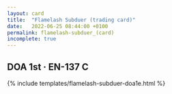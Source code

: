 ```yaml
---
layout: card
title:  "Flamelash Subduer (trading card)"
date:   2022-06-25 08:44:00 +0100
permalink: flamelash-subduer_(card)
incomplete: true
---
```


## DOA 1st &middot; EN-137 C

{% include templates/flamelash-subduer-doa1e.html %}
